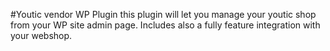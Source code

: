 #Youtic vendor WP Plugin
this plugin will let you manage your youtic shop from your WP site admin page. Includes also a fully feature integration with your webshop.
